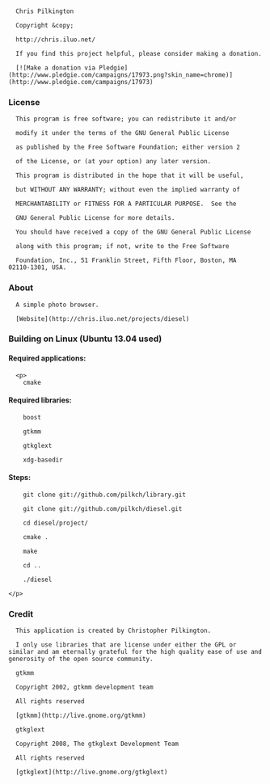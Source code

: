 ###
      Chris Pilkington

      Copyright &copy;

      http://chris.iluo.net/

      If you find this project helpful, please consider making a donation.

      [![Make a donation via Pledgie](http://www.pledgie.com/campaigns/17973.png?skin_name=chrome)](http://www.pledgie.com/campaigns/17973)

### License

      This program is free software; you can redistribute it and/or

      modify it under the terms of the GNU General Public License

      as published by the Free Software Foundation; either version 2

      of the License, or (at your option) any later version.

      This program is distributed in the hope that it will be useful,

      but WITHOUT ANY WARRANTY; without even the implied warranty of

      MERCHANTABILITY or FITNESS FOR A PARTICULAR PURPOSE.  See the

      GNU General Public License for more details.

      You should have received a copy of the GNU General Public License

      along with this program; if not, write to the Free Software

      Foundation, Inc., 51 Franklin Street, Fifth Floor, Boston, MA  02110-1301, USA.

### About

      A simple photo browser.

      [Website](http://chris.iluo.net/projects/diesel)

### Building on Linux (Ubuntu 13.04 used)

#### Required applications:

      <p>
        cmake

#### Required libraries:

        boost

        gtkmm

        gtkglext

        xdg-basedir

#### Steps:

        git clone git://github.com/pilkch/library.git

        git clone git://github.com/pilkch/diesel.git

        cd diesel/project/

        cmake .

        make

        cd ..

        ./diesel

    </p>

### Credit

      This application is created by Christopher Pilkington.

      I only use libraries that are license under either the GPL or similar and am eternally grateful for the high quality ease of use and generosity of the open source community.

      gtkmm

      Copyright 2002, gtkmm development team

      All rights reserved

      [gtkmm](http://live.gnome.org/gtkmm)

      gtkglext

      Copyright 2008, The gtkglext Development Team

      All rights reserved

      [gtkglext](http://live.gnome.org/gtkglext)
